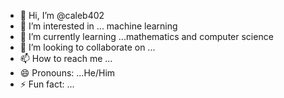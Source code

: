 - 👋 Hi, I’m @caleb402
- 👀 I’m interested in ... machine learning 
- 🌱 I’m currently learning ...mathematics and computer science 
- 💞️ I’m looking to collaborate on ...
- 📫 How to reach me ...
- 😄 Pronouns: ...He/Him
- ⚡ Fun fact: ...

<!---
caleb402/caleb402 is a ✨ special ✨ repository because its `README.md` (this file) appears on your GitHub profile.
You can click the Preview link to take a look at your changes.
--->
